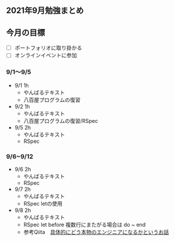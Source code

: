 ## 2021年9月勉強まとめ

## 今月の目標

- [ ] ポートフォリオに取り掛かる
- [ ] オンラインイベントに参加

### 9/1〜9/5

- 9/1 1h
  - やんばるテキスト
  - 八百屋プログラムの復習
- 9/2 1h
  - やんばるテキスト
  - 八百屋プログラムの復習/RSpec
- 9/5 2h
  - やんばるテキスト
  - RSpec

### 9/6~9/12

- 9/6 2h
  - やんばるテキスト
  - RSpec
- 9/7 2h
  - やんばるテキスト
  - RSpec letの使用
- 9/8 2h
  - やんばるテキスト
  - RSpec let before 複数行にまたがる場合は do ~ end
  - 参考Qiita　[具体的にどう本物のエンジニアになるかというお話](https://qiita.com/Qiita/items/c686397e4a0f4f11683d)
